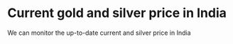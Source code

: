 # Current gold and silver price in India
 We can monitor the up-to-date current and silver price in India
